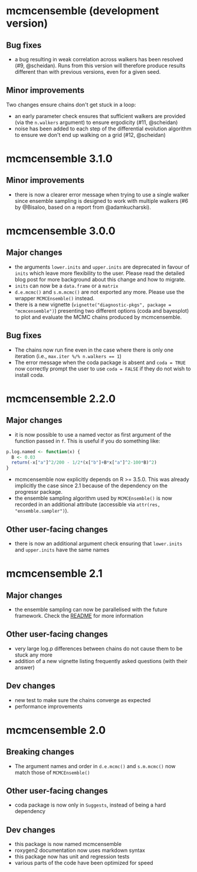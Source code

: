 # mcmcensemble (development version)

## Bug fixes

* a bug resulting in weak correlation across walkers has been resolved (#9, @scheidan). Runs from this version will therefore produce results different than with previous versions, even for a given seed.

## Minor improvements

Two changes ensure chains don't get stuck in a loop:

* an early parameter check ensures that sufficient walkers are provided (via the `n.walkers` argument) to ensure ergodicity (#11, @scheidan)
* noise has been added to each step of the differential evolution algorithm to ensure we don't end up walking on a grid (#12, @scheidan)

# mcmcensemble 3.1.0

## Minor improvements

* there is now a clearer error message when trying to use a single walker since
ensemble sampling is designed to work with multiple walkers (#6 by @Bisaloo,
based on a report from @adamkucharski).

# mcmcensemble 3.0.0

## Major changes

* the arguments `lower.inits` and `upper.inits` are deprecated in favour of
`inits` which leave more flexibility to the user. Please read the detailed
blog post for more background about this change and how to migrate.
* `inits` can now be a `data.frame` or a `matrix`
* `d.e.mcmc()` and `s.m.mcmc()` are not exported any more. Please use the
wrapper `MCMCEnsemble()` instead.
* there is a new vignette
(`vignette("diagnostic-pkgs", package = "mcmcensemble")`) presenting two
different options (coda and bayesplot) to plot and evaluate the MCMC chains
produced by mcmcensemble.

## Bug fixes

* The chains now run fine even in the case where there is only one iteration
(i.e., `max.iter %/% n.walkers == 1`)
* The error message when the coda package is absent and `coda = TRUE` now
correctly prompt the user to use `coda = FALSE` if they do not wish to install
coda.

# mcmcensemble 2.2.0

## Major changes

* it is now possible to use a named vector as first argument of the function
passed in `f`. This is useful if you do something like:

```r
p.log.named <- function(x) {
  B <- 0.03
  return(-x["a"]^2/200 - 1/2*(x["b"]+B*x["a"]^2-100*B)^2)
}
```
* mcmcensemble now explicitly depends on R >= 3.5.0. This was already implicitly
the case since 2.1 because of the dependency on the progressr package.
* the ensemble sampling algorithm used by `MCMCEnsemble()` is now recorded in
an additional attribute (accessible via `attr(res, "ensemble.sampler")`).

## Other user-facing changes

* there is now an additional argument check ensuring that `lower.inits` and
`upper.inits` have the same names

# mcmcensemble 2.1

## Major changes

* the ensemble sampling can now be parallelised with the future framework. Check
the [README](https://hugogruson.fr/mcmcensemble/) for more information

## Other user-facing changes

* very large log.p differences between chains do not cause them to be
stuck any more
* addition of a new vignette listing frequently asked questions (with their
answer)

## Dev changes

* new test to make sure the chains converge as expected
* performance improvements

# mcmcensemble 2.0

## Breaking changes

* The argument names and order in `d.e.mcmc()` and `s.m.mcmc()` now match those
of `MCMCEnsemble()`

## Other user-facing changes

* coda package is now only in `Suggests`, instead of being a hard dependency

## Dev changes

* this package is now named mcmcensemble
* roxygen2 documentation now uses markdown syntax
* this package now has unit and regression tests
* various parts of the code have been optimized for speed

